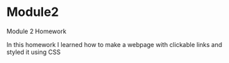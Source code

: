 # Module2
Module 2 Homework

In this homework I learned how to make a webpage with clickable links and styled it using CSS
